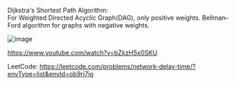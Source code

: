 Dijkstra's Shortest Path Algorithm:\
For Weighted Directed Acyclic Graph(DAG), only positive weights. Bellman–Ford algorithm for graphs with negative weights.

![image](https://github.com/VIK2395/DSA/assets/50545334/a9691360-d51e-4f86-bff7-74875ad574e3)

https://www.youtube.com/watch?v=bZkzH5x0SKU

LeetCode: https://leetcode.com/problems/network-delay-time/?envType=list&envId=ob9rj7ig
